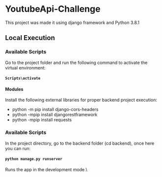 # YoutubeApi-Challenge

This project was made it using django framework and Python 3.8.1

## Local Execution

### Available Scripts

Go to the project folder and run the following command to activate the virtual environment:
#### `Scripts\activate`


#### Modules

  Install the following external libraries for proper backend project execution:

- python -m pip install django-cors-headers
- python -mpip install djangorestframework
- python -mpip install requests


### Available Scripts

In the project directory, go to the backend folder (cd backend), once here you can run:

#### `python manage.py runserver`

Runs the app in the development mode.\

